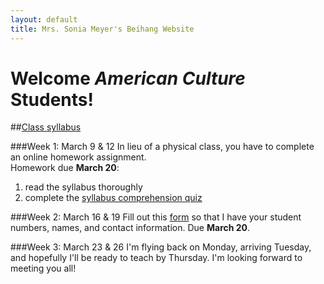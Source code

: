 ```yaml
---
layout: default
title: Mrs. Sonia Meyer's Beihang Website
---
```

# Welcome *American Culture* Students!

##[Class syllabus]()

###Week 1: March 9 & 12
In lieu of a physical class, you have to complete an online homework assignment.		
Homework due **March 20**:	
1) read the syllabus thoroughly		
2) complete the [syllabus comprehension quiz]()

###Week 2: March 16 & 19
Fill out this [form](http://sonia.meyercraft.net/form/form.html) so that I have your student numbers, names, and contact information. Due **March 20**.

###Week 3: March 23 & 26
I'm flying back on Monday, arriving Tuesday, and hopefully I'll be ready to teach by Thursday. I'm looking forward to meeting you all!